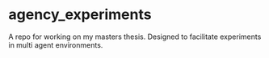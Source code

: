 # agency_experiments
A repo for working on my masters thesis. Designed to facilitate experiments in multi agent environments.
